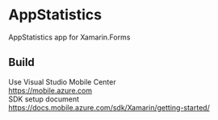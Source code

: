 # AppStatistics
AppStatistics app for Xamarin.Forms

## Build
Use Visual Studio Mobile Center  
https://mobile.azure.com  
SDK setup document  
https://docs.mobile.azure.com/sdk/Xamarin/getting-started/
